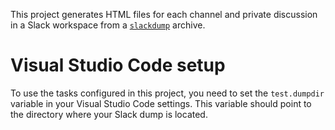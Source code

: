 This project generates HTML files for each channel and private discussion in a Slack workspace from a [`slackdump`](https://github.com/rusq/slackdump) archive.

# Visual Studio Code setup

To use the tasks configured in this project, you need to set the `test.dumpdir` variable in your Visual Studio Code settings. This variable should point to the directory where your Slack dump is located.
